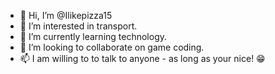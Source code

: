 - 👋 Hi, I’m @Ilikepizza15
- 👀 I’m interested in transport.
- 🌱 I’m currently learning technology.
- 💞️ I’m looking to collaborate on game coding.
- 📫 I am willing to to talk to anyone - as long as your nice! 😁

<!---
Ilikepizza15/Ilikepizza15 is a ✨ special ✨ repository because its `README.md` (this file) appears on your GitHub profile.
You can click the Preview link to take a look at your changes.
--->
